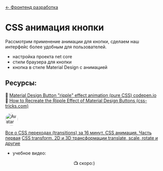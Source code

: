 ﻿[← Фронтенд разработка](/README.md)  

# CSS анимация кнопки

Рассмотрим применение анимации для кнопки, сделаем наш интерфейс более удобным для пользователей.  
* настройка проекта net core
* стили браузера для кнопки
* кнопка в стиле Material Design с анимацией  

## Ресурсы:  

📎 [Material Design Button "ripple" effect animation (pure CSS) codepen.io](https://codepen.io/lehollandaisvolant/pen/dMQXYX)  
📎 [How to Recreate the Ripple Effect of Material Design Buttons (css-tricks.com)](https://css-tricks.com/how-to-recreate-the-ripple-effect-of-material-design-buttons/)  


 <p>
        <img src="https://yt3.ggpht.com/ytc/AKedOLSlgx_XoqhCWgsNEvgt8a1RruoT3W1F2uD1SBh0=s88-c-k-c0x00ffffff-no-rj" alt="Avatar" style="vertical-align: middle; width: 40px; height: 40px; border-radius: 50%; ">
 </p>
 
 [Все о CSS переходах (transitions) за 16 минут. CSS анимация. Часть первая](https://youtu.be/yZFg3cuq_LU)
 [CSS transform. 2D и 3D трансформации translate, scale, rotate и другие](https://youtu.be/uQEGUpsnqsw)

* учебное видео:      

<p align="center">
  📺 скоро:)
</p>
